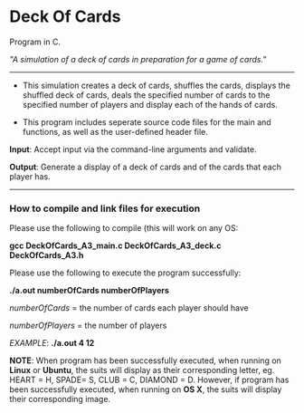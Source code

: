 # Deck Of Cards #
Program in C.

_"A simulation of a deck of cards in preparation for a game of cards."_

--------

- This simulation creates a deck of cards, shuffles the cards, displays the shuffled deck of cards, deals the specified number of cards to the specified number of players and display each of the hands of cards.

- This program includes seperate source code files for the main and functions, as well as the user-defined header file.

__Input__: Accept input via the command-line arguments and validate.

__Output__: Generate a display of a deck of cards and of the cards that each player has.

--------

### How to compile and link files for execution ###


Please use the following to compile (this will work on any OS:

__gcc DeckOfCards_A3_main.c DeckOfCards_A3_deck.c DeckOfCards_A3.h__

Please use the following to execute the program successfully:

__./a.out numberOfCards numberOfPlayers__

_numberOfCards_ = the number of cards each player should have

_numberOfPlayers_ = the number of players

_EXAMPLE_: __./a.out 4 12__


__NOTE__: When program has been successfully executed, when running on __Linux__ or __Ubuntu__, the suits will display as their corresponding letter, eg. HEART = H, SPADE= S, CLUB = C, DIAMOND = D. However, if program has been successfully executed, when running on __OS X__, the suits will display their corresponding image.
